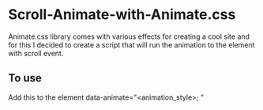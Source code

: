 # Scroll-Animate-with-Animate.css
Animate.css library comes with various effects for creating a cool site and for this I decided to create a script 
that will run the animation to the element with scroll event.

## To use

Add this to the element data-animate="<animation_style>; <offset>"
